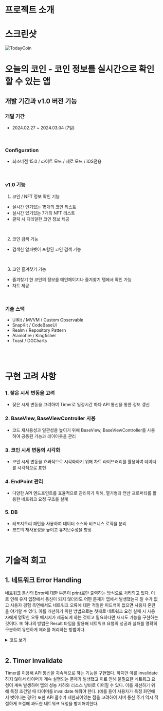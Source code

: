 

# 프로젝트 소개

# 스크린샷
![TodayCoin](https://github.com/Greeddk/TodayCoin/assets/116425551/732ce1dc-6efc-4164-9476-c9b3a25e21a7)

# ‎‎오늘의 코인 - 코인 정보를 실시간으로 확인할 수 있는 앱

## 개발 기간과 v1.0 버전 기능
### 개발 기간
- 2024.02.27 ~ 2024.03.04 (7일)
<br>

### Configuration
- 최소버전 15.0 / 라이트 모드 / 세로 모드 / iOS전용
<br>

### v1.0 기능
1. 코인 / NFT 정보 확인 기능
 - 실시간 인기있는 15개의 코인 리스트
 - 실시간 있기있는 7개의 NFT 리스트
 - 클릭 시 디테일한 코인 정보 제공 
 <br>
 
2. 코인 검색 기능
 - 검색한 알파벳이 포함된 코인 검색 기능
 <br>
 
3. 코인 즐겨찾기 기능
 - 즐겨찾기 한 코인의 정보를 메인페이지나 즐겨찾기 탭에서 확인 가능
 - 차트 제공
 <br>
 

### 기술 스택
 - UIKit / MVVM / Custom Observable
 - SnapKit / CodeBaseUI
 - Realm / Repository Pattern
 - Alamofire / Kingfisher
 - Toast / DGCharts
<br>
<br>

# 구현 고려 사항

### 1. 잦은 시세 변동을 고려

- 잦은 시세 변동을 고려하여 Timer로 일정시간 마다 API 통신을 통한 정보 갱신

### 2. BaseView, BaseViewController 사용

- 코드 재사용성과 일관성을 높이기 위해 BaseView, BaseViewController를 사용하여 공통된 기능과 레이아웃을 관리

### 3. 코인 시세 변동의 시각화

- 코인 시세 변동을 효과적으로 시각화하기 위해 차트 라이브러리를 활용하여 데이터를 시각적으로 표현

### 4. EndPoint 관리

- 다양한 API 엔드포인트를 효율적으로 관리하기 위해, 열거형과 연산 프로퍼티를 활용한 네트워크 요청 구조를 설계

### 5. DB

- 레포지토리 패턴을 사용하여 데이터 소스와 비즈니스 로직을 분리
- 코드의 재사용성을 높이고 유지보수성을 향상

<br>

# 기술적 회고

## 1. 네트워크 Error Handling

 네트워크 통신의 Error에 대한 부분이 print로만 출력하는 방식으로 처리되고 있다. 이로 인해 유저 입장에서 통신이 되지 않더라도 어떤 문제가 앱에서 발생했는지 알 수가 없고 사용자 경험 측면에서도 네트워크 오류에 대한 적절한 피드백이 없으면 사용자 혼란을 야기할 수 있다.
 이를 개선하기 위한 방법으로는 첫째로 네트워크 요청 실패 시 사용자에게 명확한 오류 메시지가 제공되게 하는 것이고 필요하다면 재시도 기능을 구현하는 것이다. 또 하나의 방법은 Result 타입을 활용해 네트워크 요청의 성공과 실패를 명확히 구분하여 유연하게 에러를 처리하는 방법이다. 
 
<details>
<summary>코드 보기</summary>
  
```swift
final class APIManager {
    
    static let shared = APIManager()
    
    func callRequest<T:Decodable>(type: T.Type, api: CoinAPI, completionHandler: @escaping (T) -> Void) {
        
        let url = URLRequest(url: api.endPoint)
        AF.request(url)
            .responseDecodable(of: T.self) { success in
            switch success.result {
            case .success(let success):
                completionHandler(success)
            case .failure(let failure):
                print(failure)
                print(success.response?.statusCode)
            }
        }
    }
    
}
```
개선한 코드
```swift

enum NetworkError: Error {
    case invalidResponse
    case noData
    case decodingError
    case serverError(statusCode: Int)
    case unknownError
}

final class APIManager {
    
    static let shared = APIManager()
    
    func callRequest<T: Decodable>(type: T.Type, api: CoinAPI, completionHandler: @escaping (Result<T, NetworkError>) -> Void) {
        
        let url = URLRequest(url: api.endPoint)
        AF.request(url).responseDecodable(of: T.self) { response in
            switch response.result {
            case .success(let data):
                completionHandler(.success(data))
            case .failure:
                if let statusCode = response.response?.statusCode {
                    if (400...499).contains(statusCode) {
                        completionHandler(.failure(.serverError(statusCode: statusCode)))
                    } else if (500...599).contains(statusCode) {
                        completionHandler(.failure(.serverError(statusCode: statusCode)))
                    } else {
                        completionHandler(.failure(.unknownError))
                    }
                } else {
                    completionHandler(.failure(.unknownError))
                }
            }
        }
    }
    
    func handleError(_ error: NetworkError) -> String {
        
        var errorMessage = ""
        
        switch error {
        case .invalidResponse:
            errorMessage = "Invalid response from server."
        case .noData:
            errorMessage = "No data received from server."
        case .decodingError:
            errorMessage = "Failed to decode the data."
        case .serverError(let statusCode):
            errorMessage = "Server error with status code: \(statusCode)."
        case .unknownError:
            errorMessage = "An unknown error occurred."
        }

        return errorMessage
    }

}

```

</details>
<br>

## 2. Timer invalidate

 Timer를 이용해 API 통신을 지속적으로 하는 기능을 구현했다. 하지만 이를 invalidate하지 않아서 타이머가 계속 실행되는 문제가 발생했고 이로 인해 불필요한 네트워크 요청이 계속 발생하여 앱의 성능 저하와 리소스 낭비로 이어질 수 있다.
 이를 개선하기 위해 특정 조건일 때 타이머를 invalidate 해줘야 한다. (예를 들어 사용자가 특정 화면에서 벗어나는 경우) 또한 API 콜수가 제한되어있는 점을 고려하여 서버 통신 주기 역시 적절하게 조절해 과도한 네트워크 요청을 방지해야한다.
 
